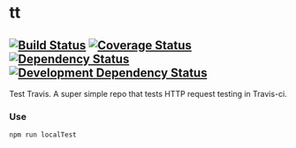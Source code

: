tt
==

[![Build Status](https://img.shields.io/travis/opensoars/tt.svg?style=flat)](https://travis-ci.org/opensoars/tt)
[![Coverage Status](https://img.shields.io/coveralls/opensoars/tt.svg?style=flat)](https://coveralls.io/r/opensoars/tt)
[![Dependency Status](https://david-dm.org/opensoars/tt.svg?style=flat)](https://david-dm.org/opensoars/tt)
[![Development Dependency Status](https://david-dm.org/opensoars/tt/dev-status.svg?style=flat)](https://david-dm.org/opensoars/tt#info=devDependencies&view=table)
---

Test Travis. A super simple repo that tests HTTP request testing in Travis-ci.

### Use
`npm run localTest`